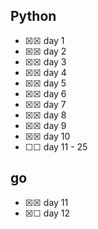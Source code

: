 
## Python

- ☒☒ day 1
- ☒☒ day 2
- ☒☒ day 3
- ☒☒ day 4
- ☒☒ day 5
- ☒☒ day 6
- ☒☒ day 7
- ☒☒ day 8
- ☒☒ day 9
- ☒☒ day 10
- ☐☐ day 11 - 25

## go

- ☒☒ day 11
- ☒☐ day 12

